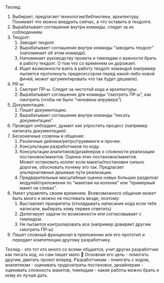 Техлид:
1.	Выбирает, предлагает технологии/библиотеки, архитектуру. Понимает что можно внедрить сейчас, а что оставить в техдолге.
2.	Вырабатывает соглашения внутри команды, следит за их соблюдением.
3.	Техдолг:
    1.	Заводит техдолг.
    2.	Вырабатывает соглашение внутри команды “заводить техдолг” (напоминает об этом команде).
    3.	Напоминает руководству проекта и тимлидам о важности брать в работу техдолг. О том что со временем он дорожает.
    4.	Ищет возможности взять в работу техдолг командой (например пытается протолкнуть предесессором перед какой-либо новой фичей, может аргументировать что так будет дешевле).
4.	PR-ы: 	
    1.	Смотрит ПР-ы. Следит за чистотой кода и архитектуры.
    2.	Вырабатывает соглашение для команды “смотреть ПР-ы”, как смотреть (чтобы не было “человека-апрувера”).
5.	Документация:
    1.	Пишет документацию.
    2.	Вырабатывает соглашение внутри команды “писать документацию”.
6.	Проводит онбординг, думает как упростить процесс (например написать документацию).
7.	Бесконечные созвоны и общение:
    1.	Различные дейлики/ретро/грумминги и прочее.
    2.	Консультации разработчиков по коду.
    3.	Консультации аналитиков/дизайнеров о сложности реализации постановок/макетов. Оценка этих постановок/макетов.  
    Может остановить коллег если макеты/постановки сильно дорогие, обосновать почему это так. Предлагает альтернативные дешевые пути реализации.
    4.	Предварительные масштабные оценки новых больших разделов/модулей/приложения по “макетам на коленке” или “примерный макет на словах”.
8.	Умеет управлять своим временем. Всевозможного общения может быть много и можно не поспевать везде, поэтому:
    1.	Выставляет приоритеты (откладывать написание кода если тебе написали, выбирать кому первее ответить)
    2.	Делегирует задачи по возможности или согласовывает с тимлидом.
    3.	Не пытается контролировать все (например доверяет другим смотреть ПР-ы)
9.	Пишет сложный фукнционал в приложении или его прототип и передает компетенции другому разработчику.

Техлид - это тот кто много со всеми общается, учит других разработчик как писать код, но сам пишет мало 🙂
Основная его цель - помогать другим, двигать проект вперед. Разработчикам - помогать с кодом, аналитикам - оценивать трудозатраты постановок, дизайнерам - оценивать сложность макетов, тимлидам - какие работы можно брать и кому их лучше дать.
